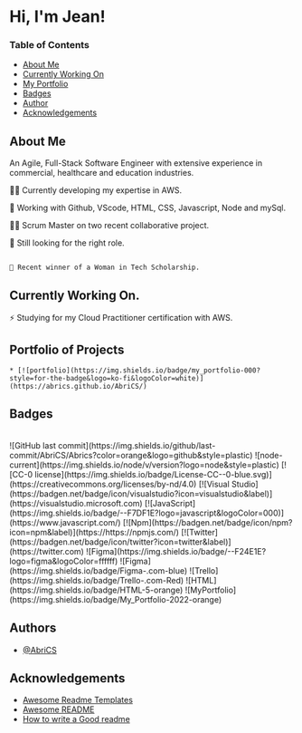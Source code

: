 # Hi, I'm Jean! 

### Table of Contents
* [About Me](#about-me)<br>
* [Currently Working On](#currently-working-on)<br>
* [My Portfolio](#portfolio-of-projects)<br>
* [Badges](#badges)<br>
* [Author](#authors)<br>
* [Acknowledgements](#acknowledgements)<br>

## About Me
An Agile, Full-Stack Software Engineer with extensive experience in commercial, healthcare and education industries.

👩‍💻  Currently developing my expertise in AWS.

🧠  Working with Github, VScode, HTML, CSS, Javascript, Node and mySql.

👯‍♀️  Scrum Master on two recent collaborative project. 

🤔  Still looking for the right role.

```

💬 Recent winner of a Woman in Tech Scholarship.

```


## Currently Working On.
⚡️ Studying for my Cloud Practitioner certification with AWS.

## Portfolio of Projects
``` 
* [![portfolio](https://img.shields.io/badge/my_portfolio-000?style=for-the-badge&logo=ko-fi&logoColor=white)](https://abrics.github.io/AbriCS/)
```
  
## Badges
</br>
![GitHub last commit](https://img.shields.io/github/last-commit/AbriCS/Abrics?color=orange&logo=github&style=plastic)
![node-current](https://img.shields.io/node/v/version?logo=node&style=plastic)
[![CC-0 license](https://img.shields.io/badge/License-CC--0-blue.svg)](https://creativecommons.org/licenses/by-nd/4.0)
[![Visual Studio](https://badgen.net/badge/icon/visualstudio?icon=visualstudio&label)](https://visualstudio.microsoft.com)
[![JavaScript](https://img.shields.io/badge/--F7DF1E?logo=javascript&logoColor=000)](https://www.javascript.com/)
[![Npm](https://badgen.net/badge/icon/npm?icon=npm&label)](https://https://npmjs.com/)
[![Twitter](https://badgen.net/badge/icon/twitter?icon=twitter&label)](https://twitter.com)
![Figma](https://img.shields.io/badge/--F24E1E?logo=figma&logoColor=ffffff)
![Figma](https://img.shields.io/badge/Figma-.com-blue)
![Trello](https://img.shields.io/badge/Trello-.com-Red)
![HTML](https://img.shields.io/badge/HTML-5-orange)
![MyPortfolio](https://img.shields.io/badge/My_Portfolio-2022-orange)

## Authors
- [@AbriCS](https://www.github.com/AbriCS)

## Acknowledgements

 - [Awesome Readme Templates](https://awesomeopensource.com/project/elangosundar/awesome-README-templates)
 - [Awesome README](https://github.com/matiassingers/awesome-readme)
 - [How to write a Good readme](https://bulldogjob.com/news/449-how-to-write-a-good-readme-for-your-github-project)




